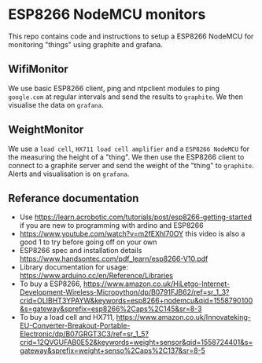 # ESP8266 NodeMCU monitors

This repo contains code and instructions to setup a ESP8266 NodeMCU for monitoring "things" using graphite and grafana.

## WifiMonitor

We use basic ESP8266 client, ping and ntpclient modules to ping `google.com` at regular intervals and send the results to `graphite`. We then visualise the data on `grafana`.

## WeightMonitor

We use a `load cell`, `HX711 load cell amplifier` and a `ESP8266 NodeMCU` for the measuring the height of a "thing". We then use the ESP8266 client to connect to a graphite server and send the weight of the "thing" to `graphite`. Alerts and visualisation is on `grafana`.

## Referance documentation

* Use https://learn.acrobotic.com/tutorials/post/esp8266-getting-started if you are new to programming with ardino and ESP8266
* https://www.youtube.com/watch?v=m2fEXhl70OY this video is also a good 1 to try before going off on your own
* ESP8266 spec and installation details https://www.handsontec.com/pdf_learn/esp8266-V10.pdf
* Library documentation for usage: https://www.arduino.cc/en/Reference/Libraries
* To buy a ESP8266, https://www.amazon.co.uk/HiLetgo-Internet-Development-Wireless-Micropython/dp/B0791FJB62/ref=sr_1_3?crid=OLIBHT3YPAYW&keywords=esp8266+nodemcu&qid=1558790100&s=gateway&sprefix=esp8266%2Caps%2C145&sr=8-3
* To buy a load cell and HX711, https://www.amazon.co.uk/Innovateking-EU-Converter-Breakout-Portable-Electronic/dp/B07GRGT3C3/ref=sr_1_5?crid=12QVGUFAB0E52&keywords=weight+sensor&qid=1558724401&s=gateway&sprefix=weight+senso%2Caps%2C137&sr=8-5
